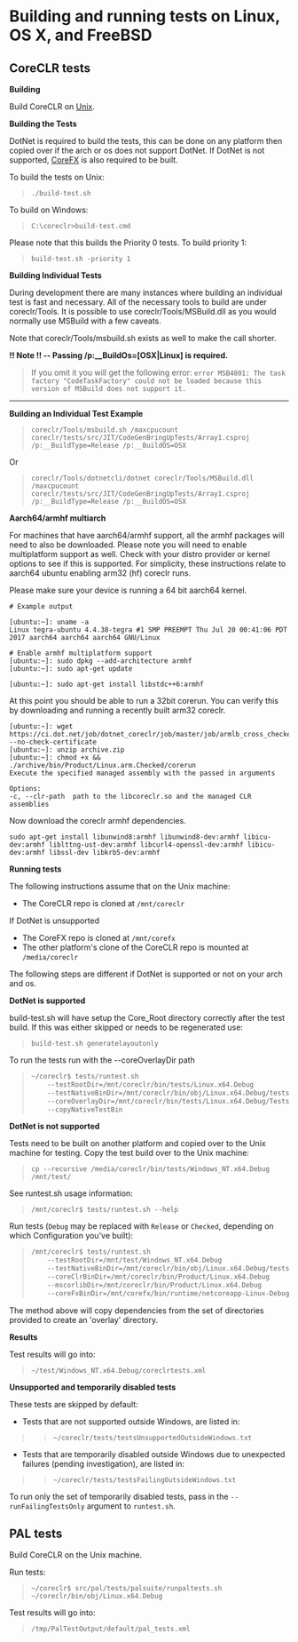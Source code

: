 Building and running tests on Linux, OS X, and FreeBSD
======================================================

CoreCLR tests
-------------

**Building**

Build CoreCLR on [Unix](https://github.com/dotnet/coreclr/blob/master/Documentation/building/linux-instructions.md).

**Building the Tests**

DotNet is required to build the tests, this can be done on any platform then copied over if the arch or os does not support DotNet. If DotNet is not supported, [CoreFX](https://github.com/dotnet/corefx/blob/master/Documentation/building/unix-instructions.md) is also required to be built.

To build the tests on Unix:

> `./build-test.sh`

To build on Windows:

> `C:\coreclr>build-test.cmd`

Please note that this builds the Priority 0 tests. To build priority 1:

> `build-test.sh -priority 1`


**Building Individual Tests**

During development there are many instances where building an individual test is fast and necessary. All of the necessary tools to build are under coreclr/Tools. It is possible to use coreclr/Tools/MSBuild.dll as you would normally use MSBuild with a few caveats.

Note that coreclr/Tools/msbuild.sh exists as well to make the call shorter.

**!! Note !! -- Passing /p:__BuildOs=[OSX|Linux] is required.** 

>If you omit it you will get the following error: `error MSB4801: The task factory "CodeTaskFactory" could not be loaded because this version of MSBuild does not support it.`
---

**Building an Individual Test Example**

>`coreclr/Tools/msbuild.sh /maxcpucount  coreclr/tests/src/JIT/CodeGenBringUpTests/Array1.csproj /p:__BuildType=Release /p:__BuildOS=OSX`

Or

>`coreclr/Tools/dotnetcli/dotnet coreclr/Tools/MSBuild.dll /maxcpucount coreclr/tests/src/JIT/CodeGenBringUpTests/Array1.csproj /p:__BuildType=Release /p:__BuildOS=OSX`


**Aarch64/armhf multiarch**

For machines that have aarch64/armhf support, all the armhf packages will need to also be downloaded. Please note you will need to enable multiplatform support as well. Check with your distro provider or kernel options to see if this is supported. For simplicity, these instructions relate to aarch64 ubuntu enabling arm32 (hf) coreclr runs.

Please make sure your device is running a 64 bit aarch64 kernel.

```
# Example output

[ubuntu:~]: uname -a
Linux tegra-ubuntu 4.4.38-tegra #1 SMP PREEMPT Thu Jul 20 00:41:06 PDT 2017 aarch64 aarch64 aarch64 GNU/Linux

```

```
# Enable armhf multiplatform support
[ubuntu:~]: sudo dpkg --add-architecture armhf
[ubuntu:~]: sudo apt-get update

[ubuntu:~]: sudo apt-get install libstdc++6:armhf
````

At this point you should be able to run a 32bit corerun. You can verify this by downloading and running a recently built arm32 coreclr.

```
[ubuntu:~]: wget https://ci.dot.net/job/dotnet_coreclr/job/master/job/armlb_cross_checked_ubuntu/lastSuccessfulBuild/artifact/*zip*/archive.zip --no-check-certificate
[ubuntu:~]: unzip archive.zip
[ubuntu:~]: chmod +x && ./archive/bin/Product/Linux.arm.Checked/corerun
Execute the specified managed assembly with the passed in arguments

Options:
-c, --clr-path  path to the libcoreclr.so and the managed CLR assemblies
```

Now download the coreclr armhf dependencies.

```
sudo apt-get install libunwind8:armhf libunwind8-dev:armhf libicu-dev:armhf liblttng-ust-dev:armhf libcurl4-openssl-dev:armhf libicu-dev:armhf libssl-dev libkrb5-dev:armhf
```

**Running tests**

The following instructions assume that on the Unix machine:
- The CoreCLR repo is cloned at `/mnt/coreclr`

If DotNet is unsupported
- The CoreFX repo is cloned at `/mnt/corefx`
- The other platform's clone of the CoreCLR repo is mounted at `/media/coreclr`

The following steps are different if DotNet is supported or not on your arch and os.

**DotNet is supported**

build-test.sh will have setup the Core_Root directory correctly after the test build. If this was either skipped or needs to be regenerated use:

>`build-test.sh generatelayoutonly`

To run the tests run with the --coreOverlayDir path

> ```bash
> ~/coreclr$ tests/runtest.sh
>     --testRootDir=/mnt/coreclr/bin/tests/Linux.x64.Debug
>     --testNativeBinDir=/mnt/coreclr/bin/obj/Linux.x64.Debug/tests
>     --coreOverlayDir=/mnt/coreclr/bin/tests/Linux.x64.Debug/Tests/Core_Root
>     --copyNativeTestBin
> ```

**DotNet is not supported**

Tests need to be built on another platform and copied over to the Unix machine for testing. Copy the test build over to the Unix machine:

> `cp --recursive /media/coreclr/bin/tests/Windows_NT.x64.Debug /mnt/test/`

See runtest.sh usage information:

> `/mnt/coreclr$ tests/runtest.sh --help`

Run tests (`Debug` may be replaced with `Release` or `Checked`, depending on which Configuration you've built):

> ```bash
> /mnt/coreclr$ tests/runtest.sh
>     --testRootDir=/mnt/test/Windows_NT.x64.Debug
>     --testNativeBinDir=/mnt/coreclr/bin/obj/Linux.x64.Debug/tests
>     --coreClrBinDir=/mnt/coreclr/bin/Product/Linux.x64.Debug
>     --mscorlibDir=/mnt/coreclr/bin/Product/Linux.x64.Debug
>     --coreFxBinDir=/mnt/corefx/bin/runtime/netcoreapp-Linux-Debug-x64
> ```

The method above will copy dependencies from the set of directories provided to create an 'overlay' directory.

**Results**

Test results will go into:

> `~/test/Windows_NT.x64.Debug/coreclrtests.xml`

**Unsupported and temporarily disabled tests**

These tests are skipped by default:
- Tests that are not supported outside Windows, are listed in:
>> `~/coreclr/tests/testsUnsupportedOutsideWindows.txt`
- Tests that are temporarily disabled outside Windows due to unexpected failures (pending investigation), are listed in:
>> `~/coreclr/tests/testsFailingOutsideWindows.txt`

To run only the set of temporarily disabled tests, pass in the `--runFailingTestsOnly` argument to `runtest.sh`.

PAL tests
---------

Build CoreCLR on the Unix machine.

Run tests:

> `~/coreclr$ src/pal/tests/palsuite/runpaltests.sh ~/coreclr/bin/obj/Linux.x64.Debug`

Test results will go into:

> `/tmp/PalTestOutput/default/pal_tests.xml`
